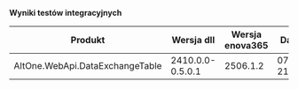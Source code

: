 **Wyniki testów integracyjnych**

| Produkt                         | Wersja dll       | Wersja enova365 | Data testu       | Status |
|---------------------------------|------------------|-----------------|------------------|--------|
| AltOne.WebApi.DataExchangeTable | 2410.0.0-0.5.0.1 | 2506.1.2        | 07.08.2025 21:04 | ✅     |
